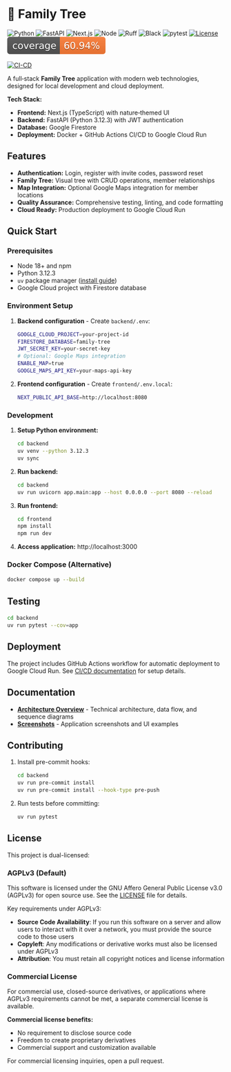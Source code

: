 # 🌳 Family Tree

![Python](https://img.shields.io/badge/Python-3.12.3-blue)
![FastAPI](https://img.shields.io/badge/FastAPI-0.112%2B-009485)
![Next.js](https://img.shields.io/badge/Next.js-14-black)
![Node](https://img.shields.io/badge/Node-20.x-339933)
![Ruff](https://img.shields.io/badge/Lint-ruff-46a7f8)
![Black](https://img.shields.io/badge/Format-black-000000)
![pytest](https://img.shields.io/badge/tests-pytest-0A9EDC)
[![License](https://img.shields.io/badge/License-AGPLv3-blue)](LICENSE)
![Coverage](docs/coverage.svg)

[![CI-CD](https://github.com/r39132/family-tree/actions/workflows/ci-cd.yml/badge.svg)](https://github.com/r39132/family-tree/actions/workflows/ci-cd.yml)

A full‑stack **Family Tree** application with modern web technologies, designed for local development and cloud deployment.

**Tech Stack:**
- **Frontend:** Next.js (TypeScript) with nature‑themed UI
- **Backend:** FastAPI (Python 3.12.3) with JWT authentication
- **Database:** Google Firestore
- **Deployment:** Docker + GitHub Actions CI/CD to Google Cloud Run

## Features

- **Authentication:** Login, register with invite codes, password reset
- **Family Tree:** Visual tree with CRUD operations, member relationships
- **Map Integration:** Optional Google Maps integration for member locations
- **Quality Assurance:** Comprehensive testing, linting, and code formatting
- **Cloud Ready:** Production deployment to Google Cloud Run

## Quick Start

### Prerequisites

- Node 18+ and npm
- Python 3.12.3
- `uv` package manager ([install guide](https://docs.astral.sh/uv/))
- Google Cloud project with Firestore database

### Environment Setup

1. **Backend configuration** - Create `backend/.env`:
   ```bash
   GOOGLE_CLOUD_PROJECT=your-project-id
   FIRESTORE_DATABASE=family-tree
   JWT_SECRET_KEY=your-secret-key
   # Optional: Google Maps integration
   ENABLE_MAP=true
   GOOGLE_MAPS_API_KEY=your-maps-api-key
   ```

2. **Frontend configuration** - Create `frontend/.env.local`:
   ```bash
   NEXT_PUBLIC_API_BASE=http://localhost:8080
   ```

### Development

1. **Setup Python environment:**
   ```bash
   cd backend
   uv venv --python 3.12.3
   uv sync
   ```

2. **Run backend:**
   ```bash
   cd backend
   uv run uvicorn app.main:app --host 0.0.0.0 --port 8080 --reload
   ```

3. **Run frontend:**
   ```bash
   cd frontend
   npm install
   npm run dev
   ```

4. **Access application:** http://localhost:3000

### Docker Compose (Alternative)

```bash
docker compose up --build
```

## Testing

```bash
cd backend
uv run pytest --cov=app
```

## Deployment

The project includes GitHub Actions workflow for automatic deployment to Google Cloud Run. See [CI/CD documentation](docs/ARCHITECTURE.md) for setup details.

## Documentation

- **[Architecture Overview](docs/ARCHITECTURE.md)** - Technical architecture, data flow, and sequence diagrams
- **[Screenshots](docs/SCREENSHOTS.md)** - Application screenshots and UI examples

## Contributing

1. Install pre-commit hooks:
   ```bash
   cd backend
   uv run pre-commit install
   uv run pre-commit install --hook-type pre-push
   ```

2. Run tests before committing:
   ```bash
   uv run pytest
   ```

## License

This project is dual-licensed:

### AGPLv3 (Default)

This software is licensed under the GNU Affero General Public License v3.0 (AGPLv3) for open source use. See the [LICENSE](LICENSE) file for details.

Key requirements under AGPLv3:
- **Source Code Availability**: If you run this software on a server and allow users to interact with it over a network, you must provide the source code to those users
- **Copyleft**: Any modifications or derivative works must also be licensed under AGPLv3
- **Attribution**: You must retain all copyright notices and license information

### Commercial License

For commercial use, closed-source derivatives, or applications where AGPLv3 requirements cannot be met, a separate commercial license is available.

**Commercial license benefits:**
- No requirement to disclose source code
- Freedom to create proprietary derivatives
- Commercial support and customization available

For commercial licensing inquiries, open a pull request.
